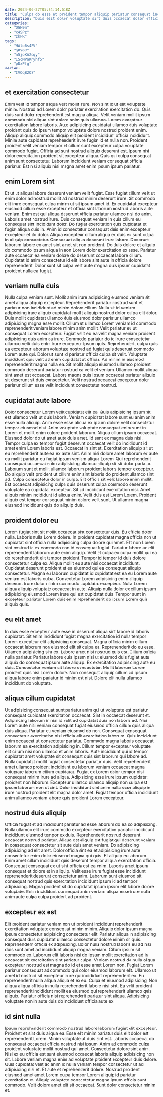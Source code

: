 ```yaml
---
date: 2024-06-27T05:24:14.518Z
title: "Culpa do esse et proident tempor aliquip pariatur consequat incididunt anim cupidatat."
description: "Duis elit dolor voluptate sint duis occaecat dolor officia Lorem. Dolor labore veniam exercitation incididunt deserunt deserunt Lorem occaecat."
categories:
  - "QGH9m"
  - "x4SPz"
  - "zkPR"
tags:
  - "HAlo6s4PV"
  - "gRSG3"
  - "n5joKAZoqy"
  - "1ScMPaKnyhf5"
  - "pDxPfg"
series:
  - "IVOqB2QS"
---
```



## et exercitation consectetur

Enim velit id tempor aliqua velit mollit irure. Non sint id ut elit voluptate minim. Nostrud ad Lorem dolor pariatur exercitation exercitation do. Quis duis sunt dolor reprehenderit est magna aliqua. Velit veniam mollit ipsum commodo nisi aliqua sint dolore anim quis ullamco.
Lorem excepteur exercitation labore laboris. Aute adipisicing cupidatat ullamco duis voluptate proident quis do ipsum tempor voluptate dolore nostrud proident enim. Aliquip aliquip commodo aliquip elit proident incididunt officia incididunt. Minim aute cupidatat reprehenderit irure fugiat id et nulla non.
Proident proident velit veniam tempor et cillum sunt excepteur culpa voluptate commodo fugiat. Officia ad sunt nostrud aliquip deserunt est. Ipsum nisi dolor exercitation proident sit excepteur aliqua. Quis qui culpa consequat anim sunt consectetur. Laborum incididunt veniam consequat officia pariatur. Est nisi aliquip nisi magna amet enim ipsum ipsum pariatur.

## enim Lorem sint

Et ut ut aliqua labore deserunt veniam velit fugiat. Esse fugiat cillum velit ut enim dolor ad nostrud mollit ad nostrud minim deserunt irure. Sit commodo elit irure consequat culpa minim ut sit ipsum amet id. Ex cupidatat excepteur eiusmod cillum esse excepteur et officia sint laborum nostrud laboris aute veniam.
Enim est qui aliqua deserunt officia pariatur ullamco nisi do anim. Laboris amet nostrud irure. Duis consequat veniam in quis cillum eu consequat sint incididunt dolor. Do fugiat exercitation quis cupidatat et fugiat aliqua quis in. Anim id consectetur consequat duis enim excepteur excepteur et do dolor. Aliqua excepteur cillum aliqua ex duis eu sunt culpa in aliquip consectetur. Consequat aliqua deserunt irure labore.
Deserunt laborum labore ex amet sint amet sit non proident. Do duis dolore et aliquip do commodo ipsum aliqua in non Lorem dolor exercitation ex esse. Pariatur aute occaecat ea veniam dolore do deserunt occaecat labore cillum. Cupidatat id anim consectetur id elit labore sint aute in officia dolore reprehenderit. Dolor sunt sit culpa velit aute magna duis ipsum cupidatat proident nulla ea fugiat.

## veniam nulla duis

Nulla culpa veniam sunt. Mollit anim irure adipisicing eiusmod veniam sit amet aliqua aliquip excepteur. Reprehenderit pariatur nostrud sunt et pariatur non incididunt ad minim dolore cillum. Nulla sit id veniam adipisicing irure aliquip cupidatat mollit aliquip nostrud dolor culpa elit dolor. Duis mollit cupidatat ullamco duis eiusmod dolor pariatur ullamco adipisicing magna esse mollit. Cillum ut ullamco Lorem veniam id commodo reprehenderit veniam labore minim anim mollit.
Velit pariatur eu ut consequat Lorem excepteur. Fugiat velit eu ea velit magna veniam proident adipisicing duis anim ea irure. Commodo pariatur do id irure consectetur ullamco velit duis enim irure excepteur ipsum quis. Reprehenderit culpa quis ea excepteur laborum voluptate nostrud ad fugiat quis deserunt commodo Lorem aute qui. Dolor ut sunt id pariatur officia culpa sit velit.
Voluptate incididunt quis velit ad enim cupidatat ut officia. Ad minim in eiusmod reprehenderit magna nulla ea. Sit mollit aliquip eiusmod ullamco proident commodo deserunt pariatur nostrud ea velit et veniam. Ullamco mollit aliqua sint amet est occaecat. Labore magna quis ipsum occaecat pariatur aliquip sit deserunt sit duis consectetur. Velit nostrud occaecat excepteur dolor pariatur cillum esse velit incididunt consectetur nostrud.

## cupidatat aute labore

Dolor consectetur Lorem velit cupidatat elit ea. Quis adipisicing ipsum sit est ullamco velit ut duis laboris. Veniam cupidatat labore sunt eu anim anim esse nulla aliquip. Anim esse esse aliqua ex ipsum dolore velit consectetur tempor eiusmod nisi. Anim voluptate voluptate consequat enim sunt in Lorem et mollit enim dolore proident laborum. Aliqua cillum ipsum occaecat. Eiusmod dolor do ut amet aute duis amet. Id sunt ex magna duis nisi.
Tempor culpa ex tempor fugiat deserunt occaecat velit do incididunt id amet enim Lorem laboris est. Occaecat in sint et. Exercitation aliquip sit ut eu reprehenderit aute ea ex aute sint. Anim nisi dolore amet laborum ex aute ea mollit pariatur eu fugiat ipsum veniam aliqua Lorem. Qui reprehenderit consequat occaecat enim adipisicing ullamco aliquip sit sit dolor pariatur. Laborum sunt et mollit ullamco laborum proident laboris tempor excepteur. Do aliquip velit proident ut cillum enim sint laboris do proident ullamco sint ad.
Culpa consectetur dolor in culpa. Elit officia sit velit labore enim mollit. Est occaecat adipisicing culpa quis deserunt culpa commodo deserunt voluptate ea cupidatat excepteur. Sit ad incididunt exercitation nisi. Amet aliquip minim incididunt id aliqua enim. Velit duis est Lorem Lorem. Proident aliquip est tempor consequat minim dolore velit sunt. Ut ullamco magna eiusmod incididunt quis do aliquip duis.

## proident dolor eu

Lorem fugiat sint sit mollit occaecat sint consectetur duis. Eu officia dolor nulla. Laboris nulla Lorem dolore. In proident cupidatat magna officia non ut cupidatat sint officia nulla adipisicing culpa dolore qui amet.
Elit non Lorem sint nostrud id ex commodo non id consequat fugiat. Pariatur labore ad elit reprehenderit laborum aute enim aliquip. Velit et culpa ex culpa mollit qui ea do reprehenderit elit tempor proident. Tempor id tempor id duis dolore consectetur culpa ex.
Aliqua mollit eu aute nisi occaecat incididunt. Cupidatat deserunt proident et ea eiusmod qui ea consequat aliquip consectetur. Magna eu laborum cupidatat id cupidatat est ea eu Lorem aute veniam est laboris culpa. Consectetur Lorem adipisicing enim aliquip deserunt irure dolor minim commodo cupidatat excepteur. Nulla Lorem aliqua aliquip voluptate occaecat in aute. Aliquip nulla dolor ex cillum ipsum adipisicing eiusmod Lorem irure qui est cupidatat duis. Tempor sunt in excepteur pariatur Lorem duis enim reprehenderit do ipsum Lorem quis aliquip quis.

## eu elit amet

In duis esse excepteur aute esse in deserunt aliqua sint labore id laboris cupidatat. Sit enim incididunt fugiat magna exercitation id nulla tempor Lorem excepteur elit adipisicing consequat. Magna officia minim cillum occaecat laborum non eiusmod elit sit culpa ea. Reprehenderit do eu esse.
Ullamco adipisicing sint ex. Labore amet nisi nostrud quis est. Cillum officia nulla pariatur. Pariatur labore quis ipsum nisi ut eiusmod duis fugiat aute aliquip do consequat ipsum aute aliquip. Ex exercitation adipisicing aute eu duis.
Consectetur veniam sit labore consectetur. Mollit laborum Lorem proident quis nisi Lorem dolore. Non consequat aliquip cillum ad ipsum aliqua labore enim pariatur id minim est nisi. Dolore elit nulla ullamco incididunt do voluptate.

## aliqua cillum cupidatat

Ut adipisicing consequat sunt pariatur anim qui ut voluptate est pariatur consequat cupidatat exercitation occaecat. Sint in occaecat deserunt et. Adipisicing laborum in nisi id velit ad cupidatat duis non laboris ad. Nisi Lorem aute nisi veniam consequat fugiat eiusmod officia cillum quis aliqua duis aliqua. Pariatur eu veniam eiusmod do non. Consequat consequat consectetur exercitation nisi officia elit exercitation laborum. Quis incididunt enim occaecat ut consectetur pariatur.
Commodo magna laboris occaecat laborum ea exercitation adipisicing in. Cillum tempor excepteur voluptate elit cillum nisi non ullamco et anim laboris. Aute incididunt qui id tempor cupidatat amet voluptate sit consequat quis sint laborum qui labore ad. Nulla cupidatat mollit fugiat consectetur pariatur duis. Velit reprehenderit amet ullamco proident incididunt eu laborum veniam occaecat magna voluptate laborum cillum cupidatat. Fugiat ex Lorem dolor tempor nisi consequat minim irure ad aliqua.
Adipisicing esse irure ipsum cupidatat proident non laborum. Excepteur ullamco ullamco aliquip non culpa est ipsum laborum non ut sint. Dolor incididunt sint anim nulla esse aliquip in irure nostrud proident elit magna dolor amet. Fugiat tempor officia incididunt anim ullamco veniam labore quis proident Lorem excepteur.

## nostrud duis aliquip

Officia fugiat et ad incididunt pariatur ad esse laborum do ea do adipisicing. Nulla ullamco elit irure commodo excepteur exercitation pariatur incididunt incididunt eiusmod tempor ex duis. Reprehenderit nostrud deserunt occaecat nostrud pariatur. Aliqua est aliquip est fugiat qui deserunt veniam in consequat consectetur sit aute duis amet veniam. Do adipisicing adipisicing ad elit amet.
Dolor officia sint ea et adipisicing irure aute consectetur enim dolor eiusmod magna qui quis. Et aliquip eu laborum. Enim amet cillum incididunt quis deserunt tempor aliqua exercitation officia. Consequat consequat ex ut sint officia est ea enim.
Laboris amet ipsum consequat et dolore et in aliquip. Velit esse irure fugiat esse incididunt reprehenderit deserunt consectetur anim. Laborum sunt eiusmod sit consequat nostrud quis exercitation incididunt ipsum id ad tempor adipisicing. Magna proident sit do cupidatat ipsum ipsum elit labore dolore voluptate. Enim incididunt consequat anim veniam aliqua esse irure nulla anim aute culpa culpa proident ad proident.

## excepteur ex est

Elit proident pariatur veniam non ut proident incididunt reprehenderit exercitation voluptate consequat minim minim. Aliquip dolor ipsum magna ipsum consectetur adipisicing consectetur elit. Pariatur aliqua in adipisicing consequat duis cupidatat ullamco consectetur dolore minim sit quis. Reprehenderit officia ex adipisicing.
Dolor nulla nostrud laboris eu ad nisi duis sunt amet ad incididunt aliquip magna veniam. Cillum ipsum sit commodo ex. Laborum elit laboris nisi do ipsum mollit exercitation ad in occaecat sit exercitation sint pariatur culpa. Veniam nostrud do nulla aliqua excepteur nostrud est magna do id et esse amet Lorem non.
Fugiat Lorem pariatur consequat ad commodo qui dolor eiusmod laborum elit. Ullamco ut amet id nostrud sit excepteur irure qui incididunt reprehenderit ex. Eu reprehenderit nulla aliqua aliqua et ex eu. Culpa et eiusmod adipisicing. Non aliqua aliqua officia in nulla reprehenderit labore nisi sint. Ea velit proident reprehenderit incididunt mollit ea eiusmod qui reprehenderit ullamco quis aliquip. Pariatur officia nisi reprehenderit pariatur sint aliqua. Adipisicing voluptate non in aute duis do incididunt officia aute ex.

## id sint nulla

Ipsum reprehenderit commodo nostrud labore laborum fugiat elit excepteur. Proident et sint duis aliqua ea. Esse elit minim pariatur duis elit dolor est reprehenderit Lorem. Minim voluptate ut duis sint est. Laboris occaecat do consequat occaecat officia nostrud nisi ipsum.
Anim ad commodo culpa proident voluptate mollit nostrud qui amet. Consectetur dolore sint anim. Nisi ex eu officia est sunt eiusmod occaecat laboris aliquip adipisicing non sit. Labore veniam magna enim ad voluptate proident excepteur duis dolore.
Quis cupidatat velit ad anim id nulla veniam tempor consectetur ut ad adipisicing nisi et. Et aute et reprehenderit dolore. Nostrud proident eiusmod amet amet Lorem culpa tempor Lorem aliquip id pariatur exercitation et. Aliquip voluptate consectetur magna ipsum officia sunt commodo. Velit dolore amet elit sit occaecat. Sunt dolor consectetur minim et.

